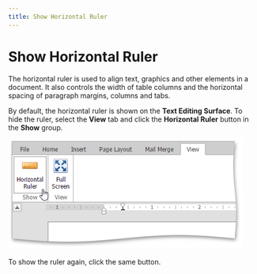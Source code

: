 ```yaml
---
title: Show Horizontal Ruler
---
```

# Show Horizontal Ruler
The horizontal ruler is used to align text, graphics and other elements in a document. It also controls the width of table columns and the horizontal spacing of paragraph margins, columns and tabs.

By default, the horizontal ruler is shown on the **Text Editing Surface**. To hide the ruler, select the **View** tab and click the **Horizontal Ruler** button in the **Show** group.

![EUD_ASPxRichEdit_View_ShowRuler](../../../images/img117877.png)

To show the ruler again, click the same button.